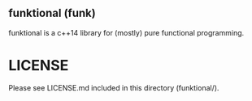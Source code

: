 ## funktional (funk)

funktional is a c++14 library for (mostly) pure functional programming.

# LICENSE

Please see LICENSE.md included in this directory (funktional/).

